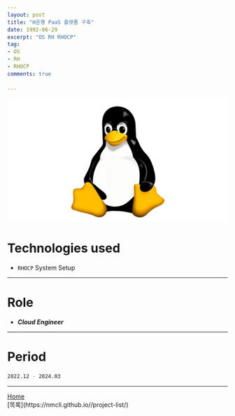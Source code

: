 ```yaml
---
layout: post
title: "H은행 PaaS 플랫폼 구축"
date: 1992-06-29
excerpt: "OS RH RHOCP"
tag:
- OS
- RH
- RHOCP
comments: true

---
```


![Untitled](/assets/img/linux_logo.png)
# Technologies used
* `RHOCP` System Setup

---

# Role
* ***Cloud Engineer***

---

# Period
```bash
2022.12 - 2024.03
```
---

<div markdown="0"><a href="#" class="btn">Home</a></div>
[목록](https://nmcli.github.io//project-list/)
